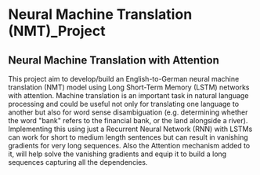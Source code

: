# Neural Machine Translation (NMT)_Project 
## Neural Machine Translation with Attention
This project aim to develop/build an English-to-German neural machine translation (NMT) model using Long Short-Term Memory (LSTM) networks with attention. Machine translation is an important task in natural language processing and could be useful not only for translating one language to another but also for word sense disambiguation (e.g. determining whether the word "bank" refers to the financial bank, or the land alongside a river). Implementing this using just a Recurrent Neural Network (RNN) with LSTMs can work for short to medium length sentences but can result in vanishing gradients for very long sequences. Also the Attention mechanism added to it, will help solve the vanishing gradients and equip it to build a long sequences capturing all the dependencies.
